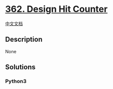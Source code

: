 # [362. Design Hit Counter](https://leetcode.com/problems/design-hit-counter)

[中文文档](/leetcode/0300-0399/0362.Design%20Hit%20Counter/README.md)

## Description

None

## Solutions

<!-- tabs:start -->

### **Python3**

```python

```

<!-- tabs:end -->
